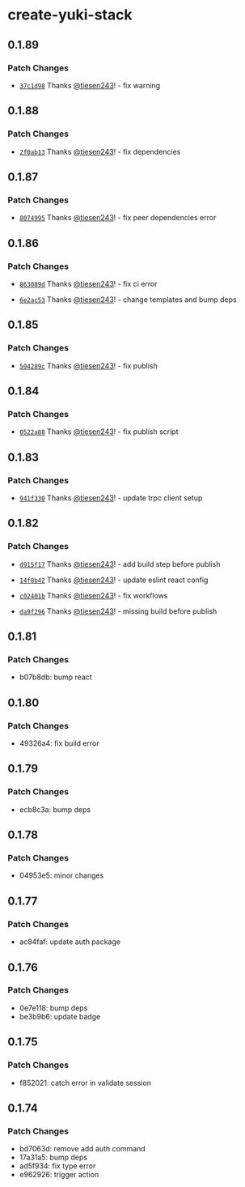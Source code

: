 # create-yuki-stack

## 0.1.89

### Patch Changes

- [`37c1d98`](https://github.com/tiesen243/create-yuki-stack/commit/37c1d98ed442b86f1470a5ad1a637208020fb6a5) Thanks [@tiesen243](https://github.com/tiesen243)! - fix warning

## 0.1.88

### Patch Changes

- [`2f0ab13`](https://github.com/tiesen243/create-yuki-stack/commit/2f0ab1363743d0c928cc44db2db920e1718c5915) Thanks [@tiesen243](https://github.com/tiesen243)! - fix dependencies

## 0.1.87

### Patch Changes

- [`8074995`](https://github.com/tiesen243/create-yuki-stack/commit/8074995da3da98ef1e1f64df4f1b95fd26f32376) Thanks [@tiesen243](https://github.com/tiesen243)! - fix peer dependencies error

## 0.1.86

### Patch Changes

- [`863089d`](https://github.com/tiesen243/create-yuki-stack/commit/863089db247dd1a15e35c3f8ffc553a974de148d) Thanks [@tiesen243](https://github.com/tiesen243)! - fix ci error

- [`6e2ac53`](https://github.com/tiesen243/create-yuki-stack/commit/6e2ac5328f2ced5b9bfa97544f889a9e5288af1c) Thanks [@tiesen243](https://github.com/tiesen243)! - change templates and bump deps

## 0.1.85

### Patch Changes

- [`504289c`](https://github.com/tiesen243/create-yuki-stack/commit/504289c71c334d8c414fadebe6dbdb3e2353b769) Thanks [@tiesen243](https://github.com/tiesen243)! - fix publish

## 0.1.84

### Patch Changes

- [`0522a88`](https://github.com/tiesen243/create-yuki-stack/commit/0522a88ccfc656b2cbb6153acf7209cd7664f58a) Thanks [@tiesen243](https://github.com/tiesen243)! - fix publish script

## 0.1.83

### Patch Changes

- [`941f330`](https://github.com/tiesen243/create-yuki-stack/commit/941f3300fd95f2100cd36dfb133b8e5b01a59abc) Thanks [@tiesen243](https://github.com/tiesen243)! - update trpc client setup

## 0.1.82

### Patch Changes

- [`d915f17`](https://github.com/tiesen243/create-yuki-stack/commit/d915f17ed4e0f8473b800edb73e467f5f1c0a12f) Thanks [@tiesen243](https://github.com/tiesen243)! - add build step before publish

- [`14f8b42`](https://github.com/tiesen243/create-yuki-stack/commit/14f8b427c696bae7269b6042ceb20cf1ac5b9ee6) Thanks [@tiesen243](https://github.com/tiesen243)! - update eslint react config

- [`c02401b`](https://github.com/tiesen243/create-yuki-stack/commit/c02401b3095ca2e652dfa8fac7856588a058c44b) Thanks [@tiesen243](https://github.com/tiesen243)! - fix workflows

- [`da9f296`](https://github.com/tiesen243/create-yuki-stack/commit/da9f296ffc320f08b754fe956d1b45cd4d57f71b) Thanks [@tiesen243](https://github.com/tiesen243)! - missing build before publish

## 0.1.81

### Patch Changes

- b07b8db: bump react

## 0.1.80

### Patch Changes

- 49326a4: fix build error

## 0.1.79

### Patch Changes

- ecb8c3a: bump deps

## 0.1.78

### Patch Changes

- 04953e5: minor changes

## 0.1.77

### Patch Changes

- ac84faf: update auth package

## 0.1.76

### Patch Changes

- 0e7e118: bump deps
- be3b9b6: update badge

## 0.1.75

### Patch Changes

- f852021: catch error in validate session

## 0.1.74

### Patch Changes

- bd7063d: remove add auth command
- 17a31a5: bump deps
- ad5f934: fix type error
- e962926: trigger action
